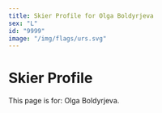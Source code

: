 ```yaml
---
title: Skier Profile for Olga Boldyrjeva
sex: "L"
id: "9999"
image: "/img/flags/urs.svg" 
---
```


# Skier Profile

This page is for: Olga Boldyrjeva.
    